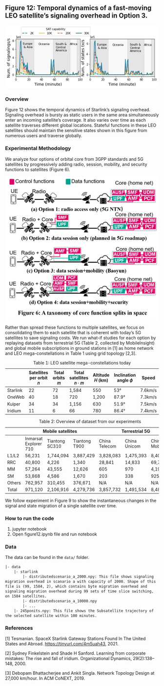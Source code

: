 ## Figure 12: Temporal dynamics of a fast-moving LEO satellite’s signaling overhead in Option 3.

<div align=center><img src="./figure12.jpg" width=""></div>

### Overview

Figure 12 shows the temporal dynamics of Starlink’s signaling overhead. 
Signaling overhead is bursty as static users in the same area simultaneously enter an incoming satellite’s coverage. It also varies over time as each satellite traverses different global locations. 
Stateful functions in these LEO satellites should maintain the sensitive states shown in this figure from numerous users and traverse globally.

### Experimental Methodology

We analyze four options of orbital core from 3GPP standards and 5G satellites by progressively adding radio, session, mobility, and security functions to satellites (Figure 6). 

<div align=center><img src="./figure6.png" width="500"></div>

Rather than spread these functions to multiple satellites, we focus on consolidating them to each satellite that is coherent with today’s 5G satellites to save signaling costs.  We run what-if studies for each option by replaying datasets from terrestrial 5G (Table 2, collected by MobileInsight) and global mobile subscriptions in ground stations in [1] as home network and LEO mega-constellations in Table 1 using grid topology [2,3].

<table>
    <caption> Table 1: LEO satellite mega-constellations today </caption>
    <thread>
    <tr>
        <th></th>
        <th>Satellites per orbit 𝑛</th>
        <th>Total orbits 𝑚</th>
        <th>Total satellites 𝑛 · 𝑚</th>
        <th>Altitude 𝐻 (km)</th>
        <th>Inclination angle 𝜙</th>
        <th>Speed</td>
    </tr>
    </thread>
    <tbody>
    <tr>
        <td>Starlink</td>
        <td>22</td>
        <td>72</td>
        <td>1,584</td>
        <td>550</td>
        <td>53°</td>
        <td>7.6km/s</td>
    </tr>
    <tr>
        <td>OneWeb</td>
        <td>40</td>
        <td>18</td>
        <td>720</td>
        <td>1,200</td>
        <td>87.9°</td>
        <td>7.3km/s</td>
    </tr>
    <tr>
        <td>Kuiper</td>
        <td>34</td>
        <td>34</td>
        <td>1,156</td>
        <td>630</td>
        <td>51.9°</td>
        <td>7.5km/s</td>
    </tr>
    <tr>
        <td>Iridium</td>
        <td>11</td>
        <td>6</td>
        <td>66</td>
        <td>780</td>
        <td>86.4° </td>
        <td>7.4km/s</td>
    </tr>
    </tbody>
</table>

<table>
    <caption> Table 2: Overview of dataset from our experiments </caption>
<thead>
  <tr>
    <th></th>
    <th colspan="3"> Mobile satellites</th>
    <th colspan="3"> Terrestrial 5G</th>
  </tr>
</thead>
<tbody>
  <tr>
    <td></td>
    <td>Inmarsat Explorer 710</td>
    <td>Tiantong SC310</td>
    <td>Tiantong T900</td>
    <td>China Telecom</td>
    <td>China Unicom</td>
    <td>China Mobile</td>
  </tr>
  <tr>
    <td>L1/L2</td>
    <td>56,231</td>
    <td>1,744,094</td>
    <td>3,887,429</td>
    <td>3,828,083</td>
    <td>1,475,393</td>
    <td>8,405,587</td>
  </tr>
  <tr>
    <td>RRC<br></td>
    <td>40,800</td>
    <td>4,226</td>
    <td>1,340</td>
    <td>28,841</td>
    <td>14,833</td>
    <td>69,782</td>
  </tr>
  <tr>
    <td>MM</td>
    <td>57,264</td>
    <td>43,555</td>
    <td>12,626</td>
    <td>605</td>
    <td>970</td>
    <td>4,194</td>
  </tr>
  <tr>
    <td>SM</td>
    <td>53,868</td>
    <td>4,586</td>
    <td>1,670</td>
    <td>203</td>
    <td>338</td>
    <td>925</td>
  </tr>
   <tr>
    <td>Others</td>
    <td>762,957</td>
    <td>310,455</td>
    <td>376,671</td>
    <td>N/A</td>
    <td>N/A</td>
    <td>N/A</td>
  </tr>
  <tr>
    <td>Total</td>
    <td> 971,120 </td>
    <td>2,106,916</td>
    <td>4,279,736</td>
    <td>3,857,732</td>
    <td>1,491,534</td>
    <td>8,480,488</td>
  </tr>
</tbody>
</table>

We follow experiment in Figure 9 to show the instantaneous changes in the signal and state migration of a single satellite over time.

### How to run the code

1. jupyter notebook
2. Open figure12.ipynb file and run notebook


### Data
The data can be found in the `data/` folder.

	|- data
		|- starlink
			|- distributedscenario_a_2000.npy: This file shows signaling migration overhead in scanario a with capacity of 2000. Shape of this file is (99, 1584, 2), which contains byte migration overhead and signaling migration overhead during 99 sets of time slice switching, on 1584 satellites.
			|- distributedscenario_a_10000.npy
			|- ...
		|- 245ponits.npy: This file shows the Subsatellite trajectory of the selected satellite within 100 minutes.

### References

[1] Tesmanian. SpaceX Starlink Gateway Stations Found In The United States and Abroad. https://tinyurl.com/4m5uah43, 2021.

[2] Sydney Finkelstein and Shade H Sanford. Learning from corporate mistakes: The rise and fall of iridium. Organizational Dynamics, 29(2):138–148, 2000.

[3] Debopam Bhattacherjee and Ankit Singla. Network Topology Design at 27,000 km/hour. In ACM CoNEXT, 2019.
